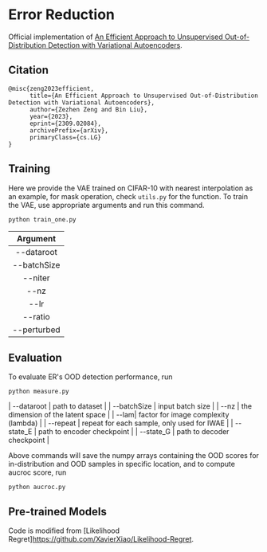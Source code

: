 # Error Reduction
Official implementation of [An Efficient Approach to Unsupervised Out-of-Distribution Detection with Variational Autoencoders](https://arxiv.org/abs/2309.02084).


## Citation
```
@misc{zeng2023efficient,
      title={An Efficient Approach to Unsupervised Out-of-Distribution Detection with Variational Autoencoders}, 
      author={Zezhen Zeng and Bin Liu},
      year={2023},
      eprint={2309.02084},
      archivePrefix={arXiv},
      primaryClass={cs.LG}
}
```


## Training

Here we provide the VAE trained on CIFAR-10 with nearest interpolation as an example, for mask operation, check `utils.py` for the function. 
To train the VAE, use appropriate arguments and run this command. 

```train
python train_one.py 
```

| Argument |
|:------:|
| --dataroot | path to dataset |
| --batchSize | input batch size |
| --niter | number of training epochs |
| --nz | the dimension of the latent space |
| --lr | learning rate |
| --ratio | trains the backround model for Likelihood Ratios |
| --perturbed | mu hyperparameter for background model |

## Evaluation

To evaluate ER's OOD detection performance, run

```eval
python measure.py
```

| --dataroot | path to dataset |
| --batchSize | input batch size |
| --nz | the dimension of the latent space |
| --lam| factor for image complexity (lambda) |
| --repeat | repeat for each sample, only used for IWAE |
| --state_E | path to encoder checkpoint |
| --state_G | path to decoder checkpoint |


Above commands will save the numpy arrays containing the OOD scores for in-distribution and OOD samples in specific location, and to compute aucroc score, run
```eval
python aucroc.py
```

## Pre-trained Models

Code is modified from [Likelihood Regret]https://github.com/XavierXiao/Likelihood-Regret.


